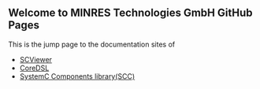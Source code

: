 ## Welcome to MINRES Technologies GmbH GitHub Pages

This is the jump page to the documentation sites of

- [SCViewer](https://minres.github.io/SCViewer/)
- [CoreDSL](https://minres.github.io/CoreDSL/)
- [SystemC Components library(SCC)](https://minres.github.io/SystemC-Components/)

